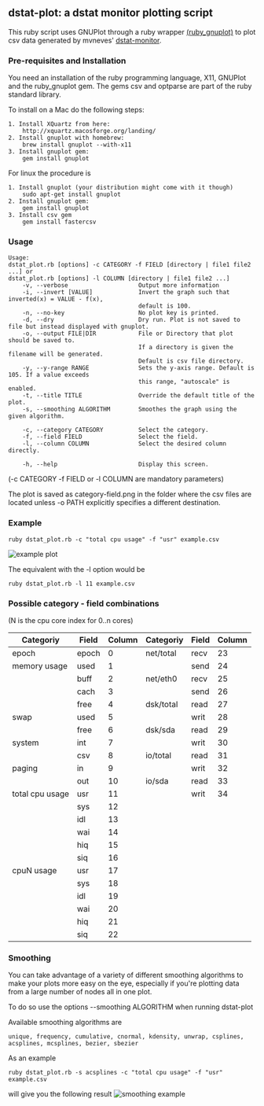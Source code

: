## dstat-plot: a dstat monitor plotting script

This ruby script uses GNUPlot through a ruby wrapper [(ruby_gnuplot)](https://github.com/rdp/ruby_gnuplot/blob/master/README.textile) to plot csv data generated by mvneves' [dstat-monitor](https://github.com/mvneves/dstat-monitor).

### Pre-requisites and Installation

You need an installation of the ruby programming language, X11, GNUPlot and the ruby_gnuplot gem. The gems csv and optparse are part of the ruby standard library.

To install on a Mac do the following steps:
```
1. Install XQuartz from here:
    http://xquartz.macosforge.org/landing/
2. Install gnuplot with homebrew:
    brew install gnuplot --with-x11
3. Install gnuplot gem:
    gem install gnuplot
```

For linux the procedure is
```
1. Install gnuplot (your distribution might come with it though)
    sudo apt-get install gnuplot
2. Install gnuplot gem:
    gem install gnuplot
3. Install csv gem
    gem install fastercsv
```

### Usage

```
Usage:
dstat_plot.rb [options] -c CATEGORY -f FIELD [directory | file1 file2 ...] or
dstat_plot.rb [options] -l COLUMN [directory | file1 file2 ...]
    -v, --verbose                    Output more information
    -i, --invert [VALUE]             Invert the graph such that inverted(x) = VALUE - f(x),
                                     default is 100.
    -n, --no-key                     No plot key is printed.
    -d, --dry                        Dry run. Plot is not saved to file but instead displayed with gnuplot.
    -o, --output FILE|DIR            File or Directory that plot should be saved to.
                                     If a directory is given the filename will be generated.
                                     Default is csv file directory.
    -y, --y-range RANGE              Sets the y-axis range. Default is 105. If a value exceeds
                                     this range, "autoscale" is enabled.
    -t, --title TITLE                Override the default title of the plot.
    -s, --smoothing ALGORITHM        Smoothes the graph using the given algorithm.

    -c, --category CATEGORY          Select the category.
    -f, --field FIELD                Select the field.
    -l, --column COLUMN              Select the desired column directly.
    
    -h, --help                       Display this screen.
```

(-c CATEGORY -f FIELD or -l COLUMN are mandatory parameters)

The plot is saved as category-field.png in the folder where the csv files are located unless -o PATH explicitly specifies a different destination.

### Example

```
ruby dstat_plot.rb -c "total cpu usage" -f "usr" example.csv
```
![example plot](http://i.imgur.com/Gfo5rfH.png)

The equivalent with the -l option would be

```
ruby dstat_plot.rb -l 11 example.csv
```
### Possible category - field combinations

(N is the cpu core index for 0..n cores)

Categoriy | Field | Column | Categoriy | Field | Column |
----------|-------|--------|-----------|-------|--------|
epoch     | epoch |  0 | net/total | recv | 23 |
memory usage | used | 1 |           | send | 24 |
          | buff  |  2 | net/eth0  | recv | 25 |
          | cach  |  3 |           | send | 26 |
          | free  |  4 | dsk/total | read | 27 |
swap      | used  |  5 |           | writ | 28 |
          |free   |  6 | dsk/sda   | read | 29 |
system    | int   |  7 |           | writ | 30 |
          |csv    |  8 | io/total  | read | 31 |
paging    | in    |  9 |           | writ | 32 |
          |out    |  10 | io/sda    | read | 33 |
total cpu usage   | usr | 11 |       | writ | 34 |
          | sys | 12 |
          | idl | 13 |
          | wai | 14 |
          | hiq | 15 |
          | siq | 16 |
cpuN usage | usr | 17 |
          | sys | 18 |
          | idl | 19 |
          | wai | 20 |
          | hiq | 21 |
          | siq | 22 |


### Smoothing

You can take advantage of a variety of different smoothing algorithms to make your plots more easy on the eye, especially if you're plotting data from a large number of nodes all in one plot.

To do so use the options --smoothing ALGORITHM when running dstat-plot

Available smoothing algorithms are
```
unique, frequency, cumulative, cnormal, kdensity, unwrap, csplines, acsplines, mcsplines, bezier, sbezier
```

As an example
```
ruby dstat_plot.rb -s acsplines -c "total cpu usage" -f "usr" example.csv
```

will give you the following result
![smoothing example](http://i.imgur.com/BE1egf2.png)
